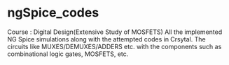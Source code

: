 # ngSpice_codes
Course : Digital Design(Extensive Study of MOSFETS)
All the implemented NG Spice simulations along with the attempted codes in Crsytal. The circuits like MUXES/DEMUXES/ADDERS etc. with the components such as combinational logic gates, MOSFETS, etc.
